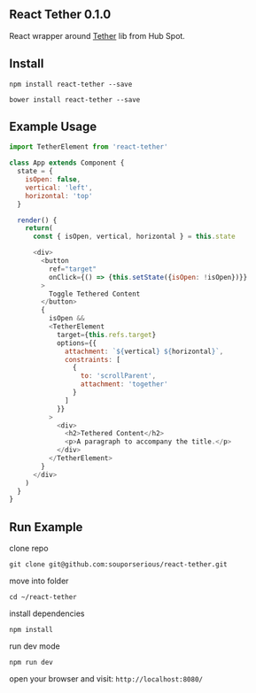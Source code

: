 ## React Tether 0.1.0

React wrapper around [Tether](https://github.com/hubspot/tether) lib from Hub Spot.

## Install

`npm install react-tether --save`

`bower install react-tether --save`

## Example Usage

```javascript
import TetherElement from 'react-tether'

class App extends Component {
  state = {
    isOpen: false,
    vertical: 'left',
    horizontal: 'top'
  }

  render() {
    return(
      const { isOpen, vertical, horizontal } = this.state

      <div>
        <button
          ref="target"
          onClick={() => {this.setState({isOpen: !isOpen})}}
        >
          Toggle Tethered Content
        </button>
        {
          isOpen &&
          <TetherElement
            target={this.refs.target}
            options={{
              attachment: `${vertical} ${horizontal}`,
              constraints: [
                {
                  to: 'scrollParent',
                  attachment: 'together'
                }
              ]
            }}
          >
            <div>
              <h2>Tethered Content</h2>
              <p>A paragraph to accompany the title.</p>
            </div>
          </TetherElement>
        }
      </div>
    )
  }
}
```

## Run Example

clone repo

`git clone git@github.com:souporserious/react-tether.git`

move into folder

`cd ~/react-tether`

install dependencies

`npm install`

run dev mode

`npm run dev`

open your browser and visit: `http://localhost:8080/`